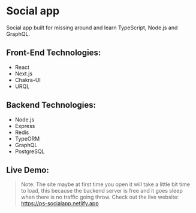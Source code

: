 # Social app
 Social app built for missing around and learn TypeScript, Node.js and GraphQL.

## Front-End Technologies: 
- React
- Next.js
- Chakra-UI
- URQL

## Backend Technologies:
- Node.js
- Express
- Redis
- TypeORM
- GraphQL
- PostgreSQL

## Live Demo:
> Note: The site maybe at first time you open it will take a little bit time to load, this because the backend server is free and it goes sleep when there is no traffic going throw.
Check out the live website: https://ps-socialapp.netlify.app
